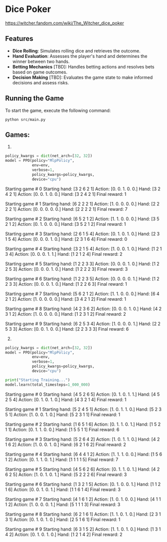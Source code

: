 # Dice Poker

https://witcher.fandom.com/wiki/The_Witcher_dice_poker

## Features

- **Dice Rolling**: Simulates rolling dice and retrieves the outcome.
- **Hand Evaluation**: Assesses the player's hand and determines the winner between two hands.
- **Betting Mechanics** [TBD]: Handles betting actions and resolves bets based on game outcomes.
- **Decision Making** [TBD]: Evaluates the game state to make informed decisions and assess risks.



## Running the Game

To start the game, execute the following command:

```
python src/main.py
```



## Games:
1. 
```python
policy_kwargs = dict(net_arch=[32, 32])
model = PPO(policy="MlpPolicy",
            env=env,
            verbose=1,
            policy_kwargs=policy_kwargs,
            device="cpu")
```
Starting game # 0
Starting hand: [3 2 6 2 1]
Action: [0. 0. 1. 0. 0.]
Hand: [3 2 4 2 1]
Action: [0. 0. 1. 0. 0.]
Hand: [3 2 4 2 1]
Final reward: 1

Starting game # 1
Starting hand: [6 2 2 2 1]
Action: [1. 0. 0. 0. 0.]
Hand: [2 2 2 2 1]
Action: [0. 0. 0. 0. 0.]
Hand: [2 2 2 2 1]
Final reward: 7

Starting game # 2
Starting hand: [6 5 2 1 2]
Action: [1. 1. 0. 0. 0.]
Hand: [3 5 2 1 2]
Action: [0. 1. 0. 0. 0.]
Hand: [3 5 2 1 2]
Final reward: 1

Starting game # 3
Starting hand: [2 6 1 5 4]
Action: [0. 1. 0. 1. 0.]
Hand: [2 3 1 5 4]
Action: [0. 0. 0. 1. 0.]
Hand: [2 3 1 6 4]
Final reward: 0

Starting game # 4
Starting hand: [3 2 1 5 4]
Action: [1. 0. 0. 1. 0.]
Hand: [1 2 1 3 4]
Action: [0. 0. 0. 1. 1.]
Hand: [1 2 1 2 4]
Final reward: 2

Starting game # 5
Starting hand: [1 2 2 3 3]
Action: [0. 0. 0. 1. 0.]
Hand: [1 2 2 5 3]
Action: [0. 0. 0. 1. 0.]
Hand: [1 2 2 2 3]
Final reward: 3

Starting game # 6
Starting hand: [1 2 2 3 5]
Action: [0. 0. 0. 0. 1.]
Hand: [1 2 2 3 3]
Action: [0. 0. 0. 1. 0.]
Hand: [1 2 2 6 3]
Final reward: 1

Starting game # 7
Starting hand: [5 6 2 1 2]
Action: [1. 1. 0. 0. 0.]
Hand: [6 4 2 1 2]
Action: [1. 0. 0. 0. 0.]
Hand: [3 4 2 1 2]
Final reward: 1

Starting game # 8
Starting hand: [4 2 3 6 2]
Action: [0. 0. 0. 1. 0.]
Hand: [4 2 3 1 2]
Action: [1. 0. 0. 0. 0.]
Hand: [1 2 3 1 2]
Final reward: 2

Starting game # 9
Starting hand: [6 2 5 3 4]
Action: [1. 0. 0. 0. 1.]
Hand: [2 2 5 3 3]
Action: [0. 0. 1. 0. 0.]
Hand: [2 2 3 3 3]
Final reward: 6


2. 
```python
policy_kwargs = dict(net_arch=[32, 32])
model = PPO(policy="MlpPolicy",
            env=env,
            verbose=1,
            policy_kwargs=policy_kwargs,
            device="cpu")

print("Starting Training...")
model.learn(total_timesteps=1_000_000)
```

Starting game # 0
Starting hand: [4 5 2 6 5]
Action: [0. 1. 0. 1. 1.]
Hand: [4 5 2 5 4]
Action: [0. 1. 0. 1. 0.]
Hand: [4 3 2 1 4]
Final reward: 1

Starting game # 1
Starting hand: [5 2 4 5 1]
Action: [1. 0. 1. 1. 0.]
Hand: [5 2 3 5 1]
Action: [1. 0. 0. 1. 0.]
Hand: [5 2 3 1 1]
Final reward: 1

Starting game # 2
Starting hand: [1 6 5 1 6]
Action: [0. 1. 1. 0. 1.]
Hand: [1 5 2 1 1]
Action: [0. 1. 1. 0. 0.]
Hand: [1 5 5 1 1]
Final reward: 6

Starting game # 3
Starting hand: [5 2 6 4 2]
Action: [1. 0. 1. 1. 0.]
Hand: [4 2 1 6 2]
Action: [1. 0. 0. 1. 0.]
Hand: [6 2 1 6 2]
Final reward: 2

Starting game # 4
Starting hand: [6 4 4 1 2]
Action: [1. 1. 1. 0. 0.]
Hand: [1 5 6 1 2]
Action: [0. 1. 1. 0. 1.]
Hand: [1 1 1 1 5]
Final reward: 7

Starting game # 5
Starting hand: [4 5 6 2 6]
Action: [0. 1. 1. 0. 1.]
Hand: [4 2 6 2 5]
Action: [1. 0. 1. 0. 1.]
Hand: [5 2 2 2 6]
Final reward: 3

Starting game # 6
Starting hand: [1 3 2 1 5]
Action: [0. 1. 0. 0. 1.]
Hand: [1 1 2 1 6]
Action: [0. 0. 1. 0. 1.]
Hand: [1 1 6 1 4]
Final reward: 3

Starting game # 7
Starting hand: [4 1 6 1 2]
Action: [1. 0. 1. 0. 0.]
Hand: [4 1 1 1 2]
Action: [1. 0. 0. 0. 1.]
Hand: [5 1 1 1 3]
Final reward: 3

Starting game # 8
Starting hand: [6 2 1 6 1]
Action: [1. 1. 0. 1. 0.]
Hand: [2 3 1 3 1]
Action: [0. 1. 0. 1. 0.]
Hand: [2 5 1 6 1]
Final reward: 1

Starting game # 9
Starting hand: [6 3 1 5 2]
Action: [1. 1. 0. 1. 0.]
Hand: [1 3 1 4 2]
Action: [0. 1. 0. 1. 0.]
Hand: [1 2 1 4 2]
Final reward: 2